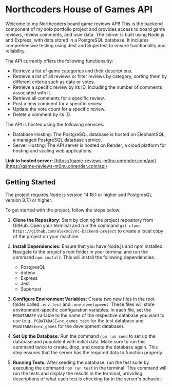 # Northcoders House of Games API

Welcome to my Northcoders board game reviews API! This is the backend component of my solo portfolio project and provides access to board game reviews, review comments, and user data. The server is built using Node.js and Express, with data stored in a PostgreSQL database. It includes comprehensive testing using Jest and Supertest to ensure functionality and reliability.

The API currently offers the following functionality:

- Retrieve a list of game categories and their descriptions.
- Retrieve a list of all reviews or filter reviews by category, sorting them by different criteria such as date or votes.
- Retrieve a specific review by its ID, including the number of comments associated with it.
- Retrieve all comments for a specific review.
- Post a new comment for a specific review.
- Update the vote count for a specific review.
- Delete a comment by its ID.

The API is hosted using the following services:

- Database Hosting: The PostgreSQL database is hosted on ElephantSQL, a managed PostgreSQL database service.
- Server Hosting: The API server is hosted on Render, a cloud platform for hosting and scaling web applications.

**Link to hosted server:** [https://game-reviews-m0nu.onrender.com/api](https://game-reviews-m0nu.onrender.com/api)

## Getting Started

The project requires Node.js version 14.18.1 or higher and PostgresQL version 8.7.1 or higher.

To get started with the project, follow the steps below:

1. **Clone the Repository:** Start by cloning the project repository from GitHub. Open your terminal and run the command `git clone https://github.com/alexmc2/nc-backend-project` to create a local copy of the project on your machine.

2. **Install Dependencies:** Ensure that you have Node.js and npm installed. Navigate to the project's root folder in your terminal and run the command `npm install`. This will install the following dependencies:
   - PostgresQL
   - dotenv
   - Express
   - Jest
   - Supertest

3. **Configure Environment Variables:** Create two new files in the root folder called `.env.test` and `.env.development`. These files will store environment-specific configuration variables. In each file, set the `PGDATABASE` variable to the name of the respective database you want to use (e.g., `PGDATABASE=nc_games_test` for the test database and `PGDATABASE=nc_games` for the development database).

4. **Set Up the Database:** Run the command `npm run seed` to set up the database and populate it with initial data. Make sure to run this command twice to create, drop, and create the database again. This step ensures that the server has the required data to function properly.

5. **Running Tests:** After seeding the database, run the test suite by executing the command `npm run test` in the terminal. This command will run the tests and display the results in the terminal, providing descriptions of what each test is checking for in the server's behavior.

